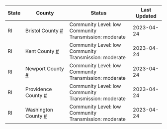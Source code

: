 State | County | Status | Last Updated
--- | --- | --- | --- 
RI | Bristol County <a href="#bristol_county">#</a> | <a name="bristol_county"></a>Community Level: low<br/>Community Transmission: moderate | 2023-04-24
RI | Kent County <a href="#kent_county">#</a> | <a name="kent_county"></a>Community Level: low<br/>Community Transmission: moderate | 2023-04-24
RI | Newport County <a href="#newport_county">#</a> | <a name="newport_county"></a>Community Level: low<br/>Community Transmission: moderate | 2023-04-24
RI | Providence County <a href="#providence_county">#</a> | <a name="providence_county"></a>Community Level: low<br/>Community Transmission: moderate | 2023-04-24
RI | Washington County <a href="#washington_county">#</a> | <a name="washington_county"></a>Community Level: low<br/>Community Transmission: moderate | 2023-04-24
